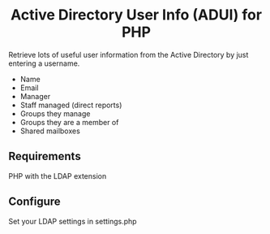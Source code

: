 <h1 align="center">Active Directory User Info (ADUI) for PHP</h1>
<p>
  Retrieve lots of useful user information from the Active Directory by just entering a username.
</p>
<ul>
	<li>Name</li>
	<li>Email</li>
	<li>Manager</li>
	<li>Staff managed (direct reports)</li>
	<li>Groups they manage</li>
	<li>Groups they are a member of</li>
	<li>Shared mailboxes</li>
</ul>
<h2>Requirements</h2>
<p>PHP with the LDAP extension</p>
<h2>Configure</h2>
<p>Set your LDAP settings in settings.php</p>